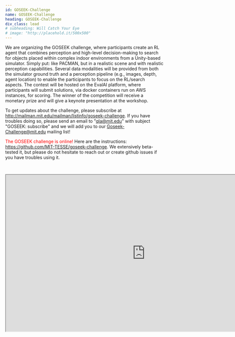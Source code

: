 ```yaml
---
id: GOSEEK-Challenge
name: GOSEEK-Challenge
heading: GOSEEK-Challenge
div_class: lead
# subheading: Will Catch Your Eye
# image: "http://placehold.it/500x500"
---
```

We are organizing the GOSEEK challenge, where participants create an RL agent that combines perception and high-level decision-making to search for objects placed within complex indoor environments from a Unity-based simulator. Simply put: like PACMAN, but in a realistic scene and with realistic perception capabilities. Several data modalities will be provided from both the simulator ground truth and a perception pipeline (e.g., images, depth, agent location) to enable the participants to focus on the RL/search aspects. The contest will be hosted on the EvalAI platform, where participants will submit solutions, via docker containers run on AWS instances, for scoring. The winner of the competition will receive a monetary prize and will give a keynote presentation at the workshop.

To get updates about the challenge, please subscribe at <a href="http://mailman.mit.edu/mailman/listinfo/goseek-challenge">http://mailman.mit.edu/mailman/listinfo/goseek-challenge</a>. If you have troubles doing so, please send an email to "qla@mit.edu" with subject "GOSEEK: subscribe" and we will add you to our Goseek-Challenge@mit.edu mailing list!

<font color="red">The GOSEEK challenge is online!</font> 
Here are the instructions: <a href="https://github.com/MIT-TESSE/goseek-challenge">https://github.com/MIT-TESSE/goseek-challenge</a>.
We extensively beta-tested it, but please do not hesitate to reach out or create github issues if you have troubles using it.
   
&nbsp;
<div align="center">
    <iframe width="885" height="500" src="https://www.youtube.com/embed/KXTag0xsg28" allowfullscreen></iframe>
</div>
